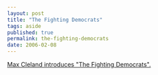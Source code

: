 ```yaml
---
layout: post
title: "The Fighting Democrats"
tags: aside
published: true
permalink: the-fighting-democrats
date: 2006-02-08
---
```


<a href="http://www.huffingtonpost.com/max-cleland/ladies-and-gentlemen-the_b_15314.html">Max Cleland introduces "The Fighting Democrats".</a>
